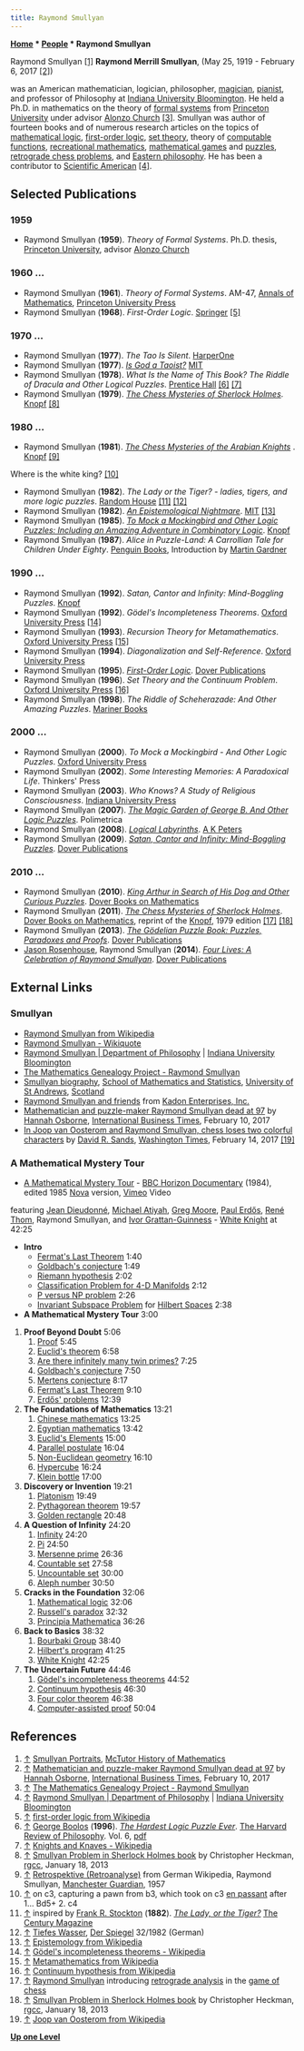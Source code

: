 ```yaml
---
title: Raymond Smullyan
---
```

**[Home](Home "Home") \* [People](People "People") \* Raymond Smullyan**



 [](http://www-history.mcs.st-and.ac.uk/PictDisplay/Smullyan.html) Raymond Smullyan <a id="cite-note-1" href="#cite-ref-1">[1]</a> 
**Raymond Merrill Smullyan**, (May 25, 1919 - February 6, 2017 <a id="cite-note-2" href="#cite-ref-2">[2]</a>)  

was an American mathematician, logician, philosopher, [magician](https://en.wikipedia.org/wiki/Magician), [pianist](https://en.wikipedia.org/wiki/Pianist), and professor of Philosophy at [Indiana University Bloomington](https://en.wikipedia.org/wiki/Indiana_University_Bloomington). He held a Ph.D. in mathematics on the theory of [formal systems](https://en.wikipedia.org/wiki/Formal_system) from [Princeton University](https://en.wikipedia.org/wiki/Princeton_University) under advisor [Alonzo Church](Mathematician#Church "Mathematician") <a id="cite-note-3" href="#cite-ref-3">[3]</a>. Smullyan was author of fourteen books and of numerous research articles on the topics of [mathematical logic](https://en.wikipedia.org/wiki/Mathematical_logic), [first-order logic](https://en.wikipedia.org/wiki/First-order_logic), [set theory](https://en.wikipedia.org/wiki/Set_theory), theory of [computable functions](https://en.wikipedia.org/wiki/Computable_function), [recreational mathematics](https://en.wikipedia.org/wiki/Recreational_mathematics), [mathematical games](https://en.wikipedia.org/wiki/Mathematical_game) and [puzzles](https://en.wikipedia.org/wiki/Mathematical_puzzle), [retrograde chess problems](Retrograde_Analysis "Retrograde Analysis"), and [Eastern philosophy](https://en.wikipedia.org/wiki/Eastern_philosophy). He has been a contributor to [Scientific American](Scientific_American "Scientific American") <a id="cite-note-4" href="#cite-ref-4">[4]</a>. 



## Selected Publications


### 1959


* Raymond Smullyan (**1959**). *Theory of Formal Systems*. Ph.D. thesis, [Princeton University](https://en.wikipedia.org/wiki/Princeton_University), advisor [Alonzo Church](Mathematician#Church "Mathematician")


### 1960 ...


* Raymond Smullyan (**1961**). *Theory of Formal Systems*. AM-47, [Annals of Mathematics](https://en.wikipedia.org/wiki/Annals_of_Mathematics), [Princeton University Press](https://en.wikipedia.org/wiki/Princeton_University_Press)
* Raymond Smullyan (**1968**). *First-Order Logic*. [Springer](https://en.wikipedia.org/wiki/Springer_Science%2BBusiness_Media) <a id="cite-note-5" href="#cite-ref-5">[5]</a>


### 1970 ...


* Raymond Smullyan (**1977**). *The Tao Is Silent*. [HarperOne](https://en.wikipedia.org/wiki/HarperCollins)
* Raymond Smullyan (**1977**). *[Is God a Taoist?](http://www.mit.edu/people/dpolicar/writing/prose/text/godTaoist.html)* [MIT](Massachusetts_Institute_of_Technology "Massachusetts Institute of Technology")
* Raymond Smullyan (**1978**). *What Is the Name of This Book? The Riddle of Dracula and Other Logical Puzzles*. [Prentice Hall](https://en.wikipedia.org/wiki/Prentice_Hall) <a id="cite-note-6" href="#cite-ref-6">[6]</a> <a id="cite-note-7" href="#cite-ref-7">[7]</a>
* Raymond Smullyan (**1979**). *[The Chess Mysteries of Sherlock Holmes](http://www.amazon.com/Chess-Mysteries-Sherlock-Holmes/dp/0394737571)*. [Knopf](https://en.wikipedia.org/wiki/Alfred_A._Knopf) <a id="cite-note-8" href="#cite-ref-8">[8]</a>


### 1980 ...


* Raymond Smullyan (**1981**). *[The Chess Mysteries of the Arabian Knights](http://www.chesslund.com/detail.asp?id=2206&n=Smullyan-The-Chess-Mysteries-of-the-Arabian-Knights)* . [Knopf](https://en.wikipedia.org/wiki/Alfred_A._Knopf) <a id="cite-note-9" href="#cite-ref-9">[9]</a>


 Where is the white king? <a id="cite-note-10" href="#cite-ref-10">[10]</a>
* Raymond Smullyan (**1982**). *The Lady or the Tiger? - ladies, tigers, and more logic puzzles*. [Random House](https://en.wikipedia.org/wiki/Random_House) <a id="cite-note-11" href="#cite-ref-11">[11]</a> <a id="cite-note-12" href="#cite-ref-12">[12]</a>
* Raymond Smullyan (**1982**). *[An Epistemological Nightmare](http://www.mit.edu/people/dpolicar/writing/prose/text/epistemologicalNightmare.html)*. [MIT](Massachusetts_Institute_of_Technology "Massachusetts Institute of Technology") <a id="cite-note-13" href="#cite-ref-13">[13]</a>
* Raymond Smullyan (**1985**). *[To Mock a Mockingbird and Other Logic Puzzles: Including an Amazing Adventure in Combinatory Logic](https://en.wikipedia.org/wiki/To_Mock_a_Mockingbird)*. [Knopf](https://en.wikipedia.org/wiki/Alfred_A._Knopf)
* Raymond Smullyan (**1987**). *Alice in Puzzle-Land: A Carrollian Tale for Children Under Eighty*. [Penguin Books](https://en.wikipedia.org/wiki/Penguin_Books), Introduction by [Martin Gardner](Martin_Gardner "Martin Gardner")


### 1990 ...


* Raymond Smullyan (**1992**). *Satan, Cantor and Infinity: Mind-Boggling Puzzles*. [Knopf](https://en.wikipedia.org/wiki/Alfred_A._Knopf)
* Raymond Smullyan (**1992**). *Gödel's Incompleteness Theorems*. [Oxford University Press](https://en.wikipedia.org/wiki/Oxford_University_Press) <a id="cite-note-14" href="#cite-ref-14">[14]</a>
* Raymond Smullyan (**1993**). *Recursion Theory for Metamathematics*. [Oxford University Press](https://en.wikipedia.org/wiki/Oxford_University_Press) <a id="cite-note-15" href="#cite-ref-15">[15]</a>
* Raymond Smullyan (**1994**). *Diagonalization and Self-Reference*. [Oxford University Press](https://en.wikipedia.org/wiki/Oxford_University_Press)
* Raymond Smullyan (**1995**). *[First-Order Logic](http://store.doverpublications.com/0486683702.html)*. [Dover Publications](https://en.wikipedia.org/wiki/Dover_Publications)
* Raymond Smullyan (**1996**). *Set Theory and the Continuum Problem*. [Oxford University Press](https://en.wikipedia.org/wiki/Oxford_University_Press) <a id="cite-note-16" href="#cite-ref-16">[16]</a>
* Raymond Smullyan (**1998**). *The Riddle of Scheherazade: And Other Amazing Puzzles*. [Mariner Books](https://en.wikipedia.org/wiki/Mariner_Books)


### 2000 ...


* Raymond Smullyan (**2000**). *To Mock a Mockingbird - And Other Logic Puzzles*. [Oxford University Press](https://en.wikipedia.org/wiki/Oxford_University_Press)
* Raymond Smullyan (**2002**). *Some Interesting Memories: A Paradoxical Life*. Thinkers' Press
* Raymond Smullyan (**2003**). *Who Knows? A Study of Religious Consciousness*. [Indiana University Press](https://en.wikipedia.org/wiki/Indiana_University_Press)
* Raymond Smullyan (**2007**). *[The Magic Garden of George B. And Other Logic Puzzles](http://www.polimetrica.com/wp/negozio/the-magic-garden-of-george-b-and-other-logic-puzzles-raymond-smullyan/)*. Polimetrica
* Raymond Smullyan (**2008**). *[Logical Labyrinths](http://www.crcpress.com/product/isbn/9781568814438)*. [A K Peters](https://en.wikipedia.org/wiki/A_K_Peters,_Ltd.)
* Raymond Smullyan (**2009**). *[Satan, Cantor and Infinity: Mind-Boggling Puzzles](http://store.doverpublications.com/0486470369.html)*. [Dover Publications](https://en.wikipedia.org/wiki/Dover_Publications)


### 2010 ...


* Raymond Smullyan (**2010**). *[King Arthur in Search of His Dog and Other Curious Puzzles](http://store.doverpublications.com/0486474356.html)*. [Dover Books on Mathematics](http://store.doverpublications.com/by-subject-mathematics-general.html)
* Raymond Smullyan (**2011**). *[The Chess Mysteries of Sherlock Holmes](http://store.doverpublications.com/0486482014.html)*. [Dover Books on Mathematics](http://store.doverpublications.com/by-subject-mathematics-general.html), reprint of the [Knopf](https://en.wikipedia.org/wiki/Alfred_A._Knopf), 1979 edition <a id="cite-note-17" href="#cite-ref-17">[17]</a> <a id="cite-note-18" href="#cite-ref-18">[18]</a>
* Raymond Smullyan (**2013**). *[The Gödelian Puzzle Book: Puzzles, Paradoxes and Proofs](http://store.doverpublications.com/0486497054.html)*. [Dover Publications](https://en.wikipedia.org/wiki/Dover_Publications)
* [Jason Rosenhouse](Mathematician#JRosenhouse "Mathematician"), Raymond Smullyan (**2014**). *[Four Lives: A Celebration of Raymond Smullyan](http://store.doverpublications.com/048649067x.html)*. [Dover Publications](https://en.wikipedia.org/wiki/Dover_Publications)


## External Links


### Smullyan


* [Raymond Smullyan from Wikipedia](https://en.wikipedia.org/wiki/Raymond_Smullyan)
* [Raymond Smullyan - Wikiquote](https://en.wikiquote.org/wiki/Raymond_Smullyan)
* [Raymond Smullyan | Department of Philosophy](http://www.indiana.edu/~phil/people/smullyan.shtml) | [Indiana University Bloomington](https://en.wikipedia.org/wiki/Indiana_University_Bloomington)
* [The Mathematics Genealogy Project - Raymond Smullyan](https://genealogy.math.ndsu.nodak.edu/id.php?id=8027)
* [Smullyan biography](http://www-groups.dcs.st-and.ac.uk/~history/Biographies/Smullyan.html), [School of Mathematics and Statistics](https://www.st-andrews.ac.uk/maths/), [University of St Andrews](https://en.wikipedia.org/wiki/University_of_St_Andrews), [Scotland](https://en.wikipedia.org/wiki/Scotland)
* [Raymond Smullyan and friends](http://www.gamepuzzles.com/raymond.htm) from [Kadon Enterprises, Inc.](http://www.gamepuzzles.com/)
* [Mathematician and puzzle-maker Raymond Smullyan dead at 97](https://www.ibtimes.co.uk/mathematician-puzzle-maker-raymond-smullyan-dead-97-1605912) by [Hannah Osborne](https://www.ibtimes.co.uk/reporters/hannah-osborne), [International Business Times](https://en.wikipedia.org/wiki/International_Business_Times), February 10, 2017
* [In Joop van Oosterom and Raymond Smullyan, chess loses two colorful characters](https://www.washingtontimes.com/news/2017/feb/14/joop-van-oosterom-and-raymond-smullyan-chess-lose/) by [David R. Sands](https://www.washingtontimes.com/staff/david-r-sands/), [Washington Times](https://en.wikipedia.org/wiki/The_Washington_Times), February 14, 2017 <a id="cite-note-19" href="#cite-ref-19">[19]</a>


### A Mathematical Mystery Tour


* [A Mathematical Mystery Tour](https://vimeo.com/127338218) - [BBC Horizon Documentary](https://en.wikipedia.org/wiki/Horizon_%28BBC_TV_series%29) (1984), edited 1985 [Nova](https://en.wikipedia.org/wiki/Nova_(TV_series)) version, [Vimeo](https://en.wikipedia.org/wiki/Vimeo) Video


 featuring [Jean Dieudonné](Mathematician#Dieudonne "Mathematician"), [Michael Atiyah](Mathematician#Atiyah "Mathematician"), [Greg Moore](Mathematician#GWMoore "Mathematician"), [Paul Erdős](Mathematician#Erdos "Mathematician"), [René Thom](Mathematician#Thom "Mathematician"), Raymond Smullyan, and [Ivor Grattan-Guinness](https://en.wikipedia.org/wiki/Ivor_Grattan-Guinness) - [White Knight](White_Knight "White Knight") at 42:25

* **Intro**
	+ [Fermat's Last Theorem](https://en.wikipedia.org/wiki/Fermat%27s_Last_Theorem) 1:40
	+ [Goldbach's conjecture](https://en.wikipedia.org/wiki/Goldbach%27s_conjecture) 1:49
	+ [Riemann hypothesis](https://en.wikipedia.org/wiki/Riemann_hypothesis) 2:02
	+ [Classification Problem for 4-D Manifolds](https://en.wikipedia.org/wiki/4-manifold#Special_phenomena_in_4-dimensions) 2:12
	+ [P versus NP problem](https://en.wikipedia.org/wiki/P_versus_NP_problem) 2:26
	+ [Invariant Subspace Problem](https://en.wikipedia.org/wiki/Invariant_subspace_problem) for [Hilbert Spaces](https://en.wikipedia.org/wiki/Hilbert_space) 2:38
* **A Mathematical Mystery Tour** 3:00


1. **Proof Beyond Doubt** 5:06
	1. [Proof](https://en.wikipedia.org/wiki/Mathematical_proof) 5:45
	2. [Euclid's theorem](https://en.wikipedia.org/wiki/Euclid%27s_theorem) 6:58
	3. [Are there infinitely many twin primes?](https://en.wikipedia.org/wiki/Twin_prime) 7:25
	4. [Goldbach's conjecture](https://en.wikipedia.org/wiki/Goldbach%27s_conjecture) 7:50
	5. [Mertens conjecture](https://en.wikipedia.org/wiki/Mertens_conjecture) 8:17
	6. [Fermat's Last Theorem](https://en.wikipedia.org/wiki/Fermat%27s_Last_Theorem) 9:10
	7. [Erdős' problems](https://en.wikipedia.org/wiki/Paul_Erd%C5%91s#Erd.C5.91s.27_problems) 12:39
2. **The Foundations of Mathematics** 13:21
	1. [Chinese mathematics](https://en.wikipedia.org/wiki/Chinese_mathematics) 13:25
	2. [Egyptian mathematics](https://en.wikipedia.org/wiki/Egyptian_mathematics) 13:42
	3. [Euclid's Elements](https://en.wikipedia.org/wiki/Euclid%27s_Elements) 15:00
	4. [Parallel postulate](https://en.wikipedia.org/wiki/Parallel_postulate) 16:04
	5. [Non-Euclidean geometry](https://en.wikipedia.org/wiki/Non-Euclidean_geometry) 16:10
	6. [Hypercube](https://en.wikipedia.org/wiki/Hypercube) 16:24
	7. [Klein bottle](https://en.wikipedia.org/wiki/Klein_bottle) 17:00
3. **Discovery or Invention** 19:21
	1. [Platonism](https://en.wikipedia.org/wiki/Platonism) 19:49
	2. [Pythagorean theorem](https://en.wikipedia.org/wiki/Pythagorean_theorem) 19:57
	3. [Golden rectangle](https://en.wikipedia.org/wiki/Golden_rectangle) 20:48
4. **A Question of Infinity** 24:20
	1. [Infinity](https://en.wikipedia.org/wiki/Infinity) 24:20
	2. [Pi](https://en.wikipedia.org/wiki/Pi) 24:50
	3. [Mersenne prime](https://en.wikipedia.org/wiki/Mersenne_prime) 26:36
	4. [Countable set](https://en.wikipedia.org/wiki/Countable_set) 27:58
	5. [Uncountable set](https://en.wikipedia.org/wiki/Uncountable_set) 30:00
	6. [Aleph number](https://en.wikipedia.org/wiki/Aleph_number) 30:50
5. **Cracks in the Foundation** 32:06
	1. [Mathematical logic](https://en.wikipedia.org/wiki/Mathematical_logic) 32:06
	2. [Russell's paradox](https://en.wikipedia.org/wiki/Russell%27s_paradox) 32:32
	3. [Principia Mathematica](https://en.wikipedia.org/wiki/Principia_Mathematica) 36:26
6. **Back to Basics** 38:32
	1. [Bourbaki Group](https://en.wikipedia.org/wiki/Nicolas_Bourbaki) 38:40
	2. [Hilbert's program](https://en.wikipedia.org/wiki/Hilbert%27s_program) 41:25
	3. [White Knight](White_Knight "White Knight") 42:25
7. **The Uncertain Future** 44:46
	1. [Gödel's incompleteness theorems](https://en.wikipedia.org/wiki/G%C3%B6del%27s_incompleteness_theorems) 44:52
	2. [Continuum hypothesis](https://en.wikipedia.org/wiki/Continuum_hypothesis) 46:30
	3. [Four color theorem](https://en.wikipedia.org/wiki/Four_color_theorem) 46:38
	4. [Computer-assisted proof](https://en.wikipedia.org/wiki/Computer-assisted_proof) 50:04


## References


1. <a id="cite-ref-1" href="#cite-note-1">↑</a> [Smullyan Portraits](http://www-history.mcs.st-and.ac.uk/PictDisplay/Smullyan.html), [McTutor History of Mathematics](http://www-history.mcs.st-and.ac.uk/)
2. <a id="cite-ref-2" href="#cite-note-2">↑</a> [Mathematician and puzzle-maker Raymond Smullyan dead at 97](http://www.ibtimes.co.uk/mathematician-puzzle-maker-raymond-smullyan-dead-97-1605912) by [Hannah Osborne](http://www.ibtimes.co.uk/reporters/hannah-osborne), [International Business Times](https://en.wikipedia.org/wiki/International_Business_Times), February 10, 2017
3. <a id="cite-ref-3" href="#cite-note-3">↑</a> [The Mathematics Genealogy Project - Raymond Smullyan](http://genealogy.math.ndsu.nodak.edu/id.php?id=8027)
4. <a id="cite-ref-4" href="#cite-note-4">↑</a> [Raymond Smullyan | Department of Philosophy](http://www.indiana.edu/~phil/people/smullyan.shtml) | [Indiana University Bloomington](https://en.wikipedia.org/wiki/Indiana_University_Bloomington)
5. <a id="cite-ref-5" href="#cite-note-5">↑</a> [first-order logic from Wikipedia](https://en.wikipedia.org/wiki/First-order_logic)
6. <a id="cite-ref-6" href="#cite-note-6">↑</a> [George Boolos](Mathematician#GBoolos "Mathematician") (**1996**). *[The Hardest Logic Puzzle Ever](https://en.wikipedia.org/wiki/The_Hardest_Logic_Puzzle_Ever)*. [The Harvard Review of Philosophy](https://en.wikipedia.org/wiki/The_Harvard_Review_of_Philosophy). Vol. 6, [pdf](http://www.hcs.harvard.edu/~hrp/issues/1996/Boolos.pdf)
7. <a id="cite-ref-7" href="#cite-note-7">↑</a> [Knights and Knaves - Wikipedia](https://en.wikipedia.org/wiki/Knights_and_Knaves)
8. <a id="cite-ref-8" href="#cite-note-8">↑</a> [Smullyan Problem in Sherlock Holmes book](https://groups.google.com/d/msg/rec.games.chess.computer/MyFmpXxqccg/Z6WgNuoF-hcJ) by Christopher Heckman, [rgcc](Computer_Chess_Forums "Computer Chess Forums"), January 18, 2013
9. <a id="cite-ref-9" href="#cite-note-9">↑</a> [Retrospektive (Retroanalyse)](http://de.wikipedia.org/wiki/Schachkomposition#Retrospektive_.28Retroanalyse.29) from German Wikipedia, Raymond Smullyan, [Manchester Guardian](https://en.wikipedia.org/wiki/The_Guardian), 1957
10. <a id="cite-ref-10" href="#cite-note-10">↑</a> on c3, capturing a pawn from b3, which took on c3 [en passant](En_passant "En passant") after 1... Bd5+ 2. c4
11. <a id="cite-ref-11" href="#cite-note-11">↑</a> inspired by [Frank R. Stockton](https://en.wikipedia.org/wiki/Frank_R._Stockton) (**1882**). *[The Lady, or the Tiger?](https://en.wikipedia.org/wiki/The_Lady,_or_the_Tiger%3F)* [The Century Magazine](https://en.wikipedia.org/wiki/The_Century_Magazine)
12. <a id="cite-ref-12" href="#cite-note-12">↑</a> [Tiefes Wasser](http://www.spiegel.de/spiegel/print/d-14345297.html), [Der Spiegel](https://en.wikipedia.org/wiki/Der_Spiegel) 32/1982 (German)
13. <a id="cite-ref-13" href="#cite-note-13">↑</a> [Epistemology from Wikipedia](https://en.wikipedia.org/wiki/Epistemology)
14. <a id="cite-ref-14" href="#cite-note-14">↑</a> [Gödel's incompleteness theorems - Wikipedia](https://en.wikipedia.org/wiki/G%C3%B6del%27s_incompleteness_theorems)
15. <a id="cite-ref-15" href="#cite-note-15">↑</a> [Metamathematics from Wikipedia](https://en.wikipedia.org/wiki/Metamathematics)
16. <a id="cite-ref-16" href="#cite-note-16">↑</a> [Continuum hypothesis from Wikipedia](https://en.wikipedia.org/wiki/Continuum_hypothesis)
17. <a id="cite-ref-17" href="#cite-note-17">↑</a> [Raymond Smullyan](Mathematician#Smullyan "Mathematician") introducing [retrograde analysis](Retrograde_Analysis "Retrograde Analysis") in the [game of chess](Chess_Game "Chess Game")
18. <a id="cite-ref-18" href="#cite-note-18">↑</a> [Smullyan Problem in Sherlock Holmes book](https://groups.google.com/d/msg/rec.games.chess.computer/MyFmpXxqccg/Z6WgNuoF-hcJ) by Christopher Heckman, [rgcc](Computer_Chess_Forums "Computer Chess Forums"), January 18, 2013
19. <a id="cite-ref-19" href="#cite-note-19">↑</a> [Joop van Oosterom from Wikipedia](https://en.wikipedia.org/wiki/Joop_van_Oosterom)

**[Up one Level](People "People")**







 
